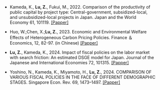 - Kameda, K., <strong>Lu, Z.</strong>, Fukui, M., 2022. Comparison of the productivity of public capital by project type: Central-government, subsidized-local, and unsubsidized-local projects in Japan. Japan and the World Economy 61, 101119. [[Papper]](https://doi.org/10.1016/j.japwor.2022.101119)

- Huo, W.;Chen, X.;<strong>Lu, Z.</strong>, 2023. Economic and Environmental Welfare Effects of Heterogeneous Carbon Pricing Policies. Finance ＆ Economics, 12, 82-97. (in Chinese) [[Papper]](https://kns.cnki.net/kcms/detail/detail.aspx?filename=CJKX202312012&dbname=cjfdtotal&dbcode=CJFD&v=MDAwNDFyQ1VSNzZmWk9ScEZ5N25VYjNKSmlmQWRyRzRITkxOclk5RVpvUjZEZzgvemhZVTd6c09UM2lRclJjekY=)

- <strong>Lu, Z.</strong>, Kameda, K., 2024. Impact of fiscal policies on the labor market with search friction: An estimated DSGE model for Japan. Journal of the Japanese and International Economies 72, 101315. 
[[Papper]](https://doi.org/10.1016/j.jjie.2024.101315)

- Yoshino, N., Kameda, K., Miyamoto, H., <strong>Lu, Z.</strong>, 2024. COMPARISON OF VARIOUS FISCAL POLICIES IN THE FACE OF DIFFERENT DEMOGRAPHIC STAGES. Singapore Econ. Rev. 69, 1473–1497. [[Papper]](https://doi.org/10.1142/S0217590824450097)
